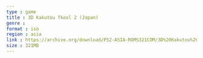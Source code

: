 ```yaml
---
type : game
title : 3D Kakutou Tkool 2 (Japan)
genre : 
format : iso
region : asia
link : https://archive.org/download/PS2-ASIA-ROMS321COM/3D%20Kakutou%20Tkool%202%20%28Japan%29.7z
size : 321MB
---
```

